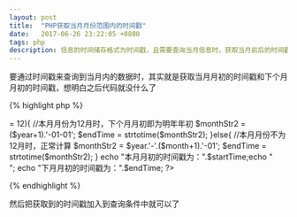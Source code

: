 ```yaml
---
layout: post
title:  "PHP获取当月月份范围内的时间戳"
date:   2017-06-26 23:22:05 +0800
tags: php
description: 信息的时间储存格式为时间戳，且需要查询当月信息时，获取当月前后的时间戳范围
---
```


要通过时间戳来查询到当月内的数据时，其实就是获取当月月初的时间戳和下个月月初的时间戳，想明白之后代码就没什么了

{% highlight php %}
<?php
/**
* 获取当月范围的信息，只需要查询出本月初和下个月月初两个时间戳即可
*/
$year = date('Y',time());
$month = date('m',time());
$ym = date('Y-m',time());

//获取本月月初的时间戳
$monthStr1 = $ym.'-01';
$startTime = strtotime($monthStr1);

//获取下个月月初时间戳
if($month >= 12){
  //本月月份为12月时，下个月月初即为明年年初
  $monthStr2 = ($year+1).'-01-01';
  $endTime = strtotime($monthStr2);
}else{
  //本月月份不为12月时，正常计算
  $monthStr2 = $year.'-'.($month+1).'-01';
  $endTime = strtotime($monthStr2);
}
echo "本月月初的时间戳为：".$startTime;echo "<br/>";
echo "下月月初的时间戳为：".$endTime;
?>
{% endhighlight %}

然后把获取到的时间戳加入到查询条件中就可以了
